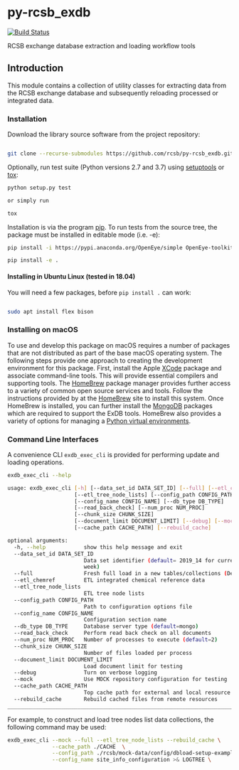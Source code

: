 # py-rcsb_exdb

[![Build Status](https://dev.azure.com/rcsb/RCSB%20PDB%20Python%20Projects/_apis/build/status/rcsb.py-rcsb_exdb?branchName=master)](https://dev.azure.com/rcsb/RCSB%20PDB%20Python%20Projects/_build/latest?definitionId=18&branchName=master)

RCSB exchange database extraction and loading workflow tools

## Introduction

This module contains a collection of utility classes for extracting data from
the RCSB exchange database and subsequently reloading processed or integrated data.

### Installation

Download the library source software from the project repository:

```bash

git clone --recurse-submodules https://github.com/rcsb/py-rcsb_exdb.git

```

Optionally, run test suite (Python versions 2.7 and 3.7) using
[setuptools](https://setuptools.readthedocs.io/en/latest/) or
[tox](http://tox.readthedocs.io/en/latest/example/platform.html):

```bash
python setup.py test

or simply run

tox
```

Installation is via the program [pip](https://pypi.python.org/pypi/pip).  To run tests
from the source tree, the package must be installed in editable mode (i.e. -e):

```bash
pip install -i https://pypi.anaconda.org/OpenEye/simple OpenEye-toolkits

pip install -e .
```

#### Installing in Ubuntu Linux (tested in 18.04)

You will need a few packages, before `pip install .` can work:

```bash

sudo apt install flex bison

```

### Installing on macOS

To use and develop this package on macOS requires a number of packages that are not
distributed as part of the base macOS operating system.
The following steps provide one approach to creating the development environment for this
package.  First, install the Apple [XCode](https://developer.apple.com/xcode/) package and associate command-line tools.
This will provide essential compilers and supporting tools.  The [HomeBrew](https://brew.sh/) package
manager provides further access to a variety of common open source services and tools.
Follow the instructions provided by at the [HomeBrew](https://brew.sh/) site to
install this system.   Once HomeBrew is installed, you can further install the
[MongoDB](https://docs.mongodb.com/manual/tutorial/install-mongodb-on-os-x/) packages which
are required to support the ExDB tools.  HomeBrew also provides a variety of options for
managing a [Python virtual environments](https://gist.github.com/Geoyi/f55ed54d24cc9ff1c14bd95fac21c042).

### Command Line Interfaces

A convenience CLI `exdb_exec_cli` is provided for performing update and loading operations.

```bash
exdb_exec_cli --help

usage: exdb_exec_cli [-h] [--data_set_id DATA_SET_ID] [--full] [--etl_chemref]
                     [--etl_tree_node_lists] [--config_path CONFIG_PATH]
                     [--config_name CONFIG_NAME] [--db_type DB_TYPE]
                     [--read_back_check] [--num_proc NUM_PROC]
                     [--chunk_size CHUNK_SIZE]
                     [--document_limit DOCUMENT_LIMIT] [--debug] [--mock]
                     [--cache_path CACHE_PATH] [--rebuild_cache]

optional arguments:
  -h, --help            show this help message and exit
  --data_set_id DATA_SET_ID
                        Data set identifier (default= 2019_14 for current
                        week)
  --full                Fresh full load in a new tables/collections (Default)
  --etl_chemref         ETL integrated chemical reference data
  --etl_tree_node_lists
                        ETL tree node lists
  --config_path CONFIG_PATH
                        Path to configuration options file
  --config_name CONFIG_NAME
                        Configuration section name
  --db_type DB_TYPE     Database server type (default=mongo)
  --read_back_check     Perform read back check on all documents
  --num_proc NUM_PROC   Number of processes to execute (default=2)
  --chunk_size CHUNK_SIZE
                        Number of files loaded per process
  --document_limit DOCUMENT_LIMIT
                        Load document limit for testing
  --debug               Turn on verbose logging
  --mock                Use MOCK repository configuration for testing
  --cache_path CACHE_PATH
                        Top cache path for external and local resource files
  --rebuild_cache       Rebuild cached files from remote resources
________________________________________________________________________________

```

For example, to construct and load tree nodes list data collections, the following
command may be used:

```bash
exdb_exec_cli --mock --full --etl_tree_node_lists --rebuild_cache \
              --cache_path ./CACHE  \
              --config_path ./rcsb/mock-data/config/dbload-setup-example.yml \
              --config_name site_info_configuration >& LOGTREE \
```

